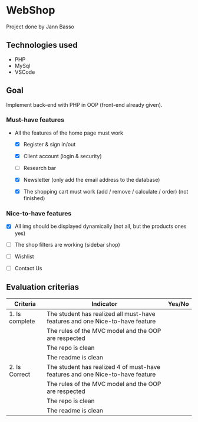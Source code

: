 # WebShop
Project done by Jann Basso

## Technologies used
- PHP
- MySql
- VSCode


## Goal
Implement back-end with PHP in OOP (front-end already given).


### Must-have features

- All the features of the home page must work

  - [x] Register & sign in/out

  - [x] Client account (login & security)

  - [ ] Research bar 

  - [x] Newsletter (only add the email address to the database)

  - [x] The shopping cart must work (add / remove / calculate / order) (not finished)

    

### Nice-to-have features

- [x] All img should be displayed dynamically (not all, but the products ones yes)
- [ ] The shop filters are working (sidebar shop)
- [ ] Wishlist
- [ ] Contact Us


## Evaluation criterias
| Criteria       | Indicator                                                    | Yes/No |
| -------------- | ------------------------------------------------------------ | ------ |
| 1. Is complete | The student has realized all must-have features and one Nice-to-have feature |        |
|                | The rules of the MVC model and the OOP are respected         |        |
|                | The repo is clean                                            |        |
|                | The readme is clean                                          |        |
| 2. Is Correct  | The student has realized 4 of must-have features and one Nice-to-have feature |        |
|                | The rules of the MVC model and the OOP are respected         |        |
|                | The repo is clean                                            |        |
|                | The readme is clean                                          |        |


